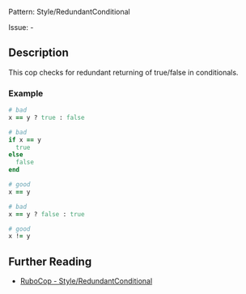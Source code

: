 Pattern: Style/RedundantConditional

Issue: -

## Description

This cop checks for redundant returning of true/false in conditionals.

### Example

```ruby
# bad
x == y ? true : false

# bad
if x == y
  true
else
  false
end

# good
x == y

# bad
x == y ? false : true

# good
x != y
```

## Further Reading

* [RuboCop - Style/RedundantConditional](https://rubocop.readthedocs.io/en/latest/cops_style/#styleredundantconditional)
